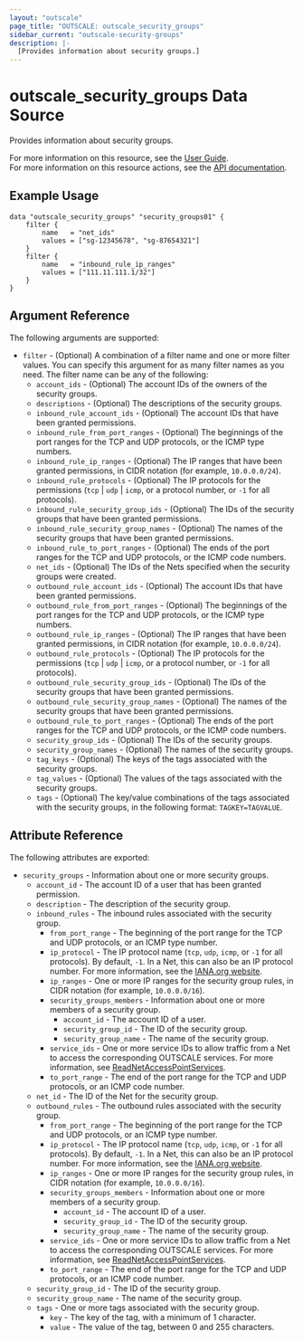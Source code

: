```yaml
---
layout: "outscale"
page_title: "OUTSCALE: outscale_security_groups"
sidebar_current: "outscale-security-groups"
description: |-
  [Provides information about security groups.]
---
```


# outscale_security_groups Data Source

Provides information about security groups.

For more information on this resource, see the [User Guide](https://docs.outscale.com/en/userguide/About-Security-Groups.html).  
For more information on this resource actions, see the [API documentation](https://docs.outscale.com/api#3ds-outscale-api-securitygroup).

## Example Usage

```hcl
data "outscale_security_groups" "security_groups01" {
    filter {
        name   = "net_ids"
        values = ["sg-12345678", "sg-87654321"]
    }
    filter {
        name   = "inbound_rule_ip_ranges"
        values = ["111.11.111.1/32"]
    }
}
```

## Argument Reference

The following arguments are supported:

* `filter` - (Optional) A combination of a filter name and one or more filter values. You can specify this argument for as many filter names as you need. The filter name can be any of the following:
    * `account_ids` - (Optional) The account IDs of the owners of the security groups.
    * `descriptions` - (Optional) The descriptions of the security groups.
    * `inbound_rule_account_ids` - (Optional) The account IDs that have been granted permissions.
    * `inbound_rule_from_port_ranges` - (Optional) The beginnings of the port ranges for the TCP and UDP protocols, or the ICMP type numbers.
    * `inbound_rule_ip_ranges` - (Optional) The IP ranges that have been granted permissions, in CIDR notation (for example, `10.0.0.0/24`).
    * `inbound_rule_protocols` - (Optional) The IP protocols for the permissions (`tcp` \| `udp` \| `icmp`, or a protocol number, or `-1` for all protocols).
    * `inbound_rule_security_group_ids` - (Optional) The IDs of the security groups that have been granted permissions.
    * `inbound_rule_security_group_names` - (Optional) The names of the security groups that have been granted permissions.
    * `inbound_rule_to_port_ranges` - (Optional) The ends of the port ranges for the TCP and UDP protocols, or the ICMP code numbers.
    * `net_ids` - (Optional) The IDs of the Nets specified when the security groups were created.
    * `outbound_rule_account_ids` - (Optional) The account IDs that have been granted permissions.
    * `outbound_rule_from_port_ranges` - (Optional) The beginnings of the port ranges for the TCP and UDP protocols, or the ICMP type numbers.
    * `outbound_rule_ip_ranges` - (Optional) The IP ranges that have been granted permissions, in CIDR notation (for example, `10.0.0.0/24`).
    * `outbound_rule_protocols` - (Optional) The IP protocols for the permissions (`tcp` \| `udp` \| `icmp`, or a protocol number, or `-1` for all protocols).
    * `outbound_rule_security_group_ids` - (Optional) The IDs of the security groups that have been granted permissions.
    * `outbound_rule_security_group_names` - (Optional) The names of the security groups that have been granted permissions.
    * `outbound_rule_to_port_ranges` - (Optional) The ends of the port ranges for the TCP and UDP protocols, or the ICMP code numbers.
    * `security_group_ids` - (Optional) The IDs of the security groups.
    * `security_group_names` - (Optional) The names of the security groups.
    * `tag_keys` - (Optional) The keys of the tags associated with the security groups.
    * `tag_values` - (Optional) The values of the tags associated with the security groups.
    * `tags` - (Optional) The key/value combinations of the tags associated with the security groups, in the following format: `TAGKEY=TAGVALUE`.

## Attribute Reference

The following attributes are exported:

* `security_groups` - Information about one or more security groups.
    * `account_id` - The account ID of a user that has been granted permission.
    * `description` - The description of the security group.
    * `inbound_rules` - The inbound rules associated with the security group.
        * `from_port_range` - The beginning of the port range for the TCP and UDP protocols, or an ICMP type number.
        * `ip_protocol` - The IP protocol name (`tcp`, `udp`, `icmp`, or `-1` for all protocols). By default, `-1`. In a Net, this can also be an IP protocol number. For more information, see the [IANA.org website](https://www.iana.org/assignments/protocol-numbers/protocol-numbers.xhtml).
        * `ip_ranges` - One or more IP ranges for the security group rules, in CIDR notation (for example, `10.0.0.0/16`).
        * `security_groups_members` - Information about one or more members of a security group.
            * `account_id` - The account ID of a user.
            * `security_group_id` - The ID of the security group.
            * `security_group_name` - The name of the security group.
        * `service_ids` - One or more service IDs to allow traffic from a Net to access the corresponding OUTSCALE services. For more information, see [ReadNetAccessPointServices](https://docs.outscale.com/api#readnetaccesspointservices).
        * `to_port_range` - The end of the port range for the TCP and UDP protocols, or an ICMP code number.
    * `net_id` - The ID of the Net for the security group.
    * `outbound_rules` - The outbound rules associated with the security group.
        * `from_port_range` - The beginning of the port range for the TCP and UDP protocols, or an ICMP type number.
        * `ip_protocol` - The IP protocol name (`tcp`, `udp`, `icmp`, or `-1` for all protocols). By default, `-1`. In a Net, this can also be an IP protocol number. For more information, see the [IANA.org website](https://www.iana.org/assignments/protocol-numbers/protocol-numbers.xhtml).
        * `ip_ranges` - One or more IP ranges for the security group rules, in CIDR notation (for example, `10.0.0.0/16`).
        * `security_groups_members` - Information about one or more members of a security group.
            * `account_id` - The account ID of a user.
            * `security_group_id` - The ID of the security group.
            * `security_group_name` - The name of the security group.
        * `service_ids` - One or more service IDs to allow traffic from a Net to access the corresponding OUTSCALE services. For more information, see [ReadNetAccessPointServices](https://docs.outscale.com/api#readnetaccesspointservices).
        * `to_port_range` - The end of the port range for the TCP and UDP protocols, or an ICMP code number.
    * `security_group_id` - The ID of the security group.
    * `security_group_name` - The name of the security group.
    * `tags` - One or more tags associated with the security group.
        * `key` - The key of the tag, with a minimum of 1 character.
        * `value` - The value of the tag, between 0 and 255 characters.
